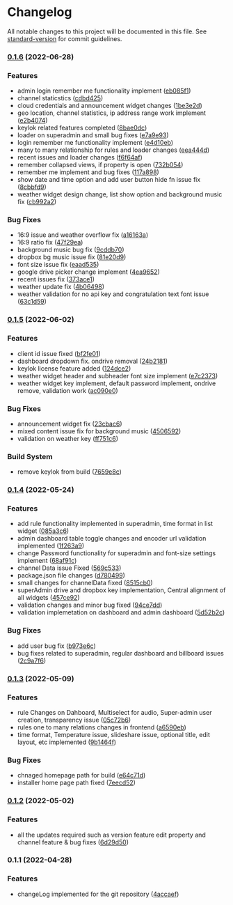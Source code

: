 # Changelog

All notable changes to this project will be documented in this file. See [standard-version](https://github.com/conventional-changelog/standard-version) for commit guidelines.

### [0.1.6](https://github.com/radiant-com/rsd-customerportal-ui/compare/v0.1.5...v0.1.6) (2022-06-28)


### Features

* admin login remember me functionality implement ([eb085f1](https://github.com/radiant-com/rsd-customerportal-ui/commit/eb085f19b63afa0da1201def149cc7b0e0ee1be9))
* channel staticstics ([cdbd425](https://github.com/radiant-com/rsd-customerportal-ui/commit/cdbd425a791c29b6586cf0e557385113435dc5de))
* cloud credentials and announcement widget changes ([1be3e2d](https://github.com/radiant-com/rsd-customerportal-ui/commit/1be3e2d87d590f1fb1cd90b18e9624057f4d2dc7))
* geo location, channel statistics, ip address range work implement ([e2b4074](https://github.com/radiant-com/rsd-customerportal-ui/commit/e2b4074c04556e1e5cab4901ecb0f0f066ab8094))
* keylok related features completed ([8bae0dc](https://github.com/radiant-com/rsd-customerportal-ui/commit/8bae0dc722aa3d1698b2acde64eb296e27a13da5))
* loader on superadmin and small bug fixes ([e7a9e93](https://github.com/radiant-com/rsd-customerportal-ui/commit/e7a9e93ff2b1d372ba33c1b096ca3babc447a327))
* login remember me functionality implement ([e4d10eb](https://github.com/radiant-com/rsd-customerportal-ui/commit/e4d10eb0b4d5558ccdc6d4bcef4affac852a5365))
* many to many relationship for rules and loader changes ([eea444d](https://github.com/radiant-com/rsd-customerportal-ui/commit/eea444d62561971cb6f2d21cf1cbe1e0279bbcf4))
* recent issues and loader changes ([f6f64af](https://github.com/radiant-com/rsd-customerportal-ui/commit/f6f64af77c8cfca5563624d5b4e4589059a2cd06))
* remember collapsed views, if property is open ([732b054](https://github.com/radiant-com/rsd-customerportal-ui/commit/732b054dbc5f80029ad653edf2e9436d369eebb8))
* remember me implement and bug fixes ([117a898](https://github.com/radiant-com/rsd-customerportal-ui/commit/117a8985adb0d95a4ffc1b1b4b46cfe12b53a093))
* show date and time option and add user button hide fn issue fix ([8cbbfd9](https://github.com/radiant-com/rsd-customerportal-ui/commit/8cbbfd94bcc63ea627c047dce7d1e60cea35cf1e))
* weather widget design change, list show option and background music fix ([cb992a2](https://github.com/radiant-com/rsd-customerportal-ui/commit/cb992a298623f207d21f786e07e687fa7f2615cf))


### Bug Fixes

* 16:9 issue and weather overflow fix ([a16163a](https://github.com/radiant-com/rsd-customerportal-ui/commit/a16163a807cc9ab1c8a7314208b3a2281ad6a4f2))
* 16:9 ratio fix ([47f29ea](https://github.com/radiant-com/rsd-customerportal-ui/commit/47f29ea55fc98bd6ed91d72cdecfa2c2a6679b6b))
* background music bug fix ([9cddb70](https://github.com/radiant-com/rsd-customerportal-ui/commit/9cddb708af1676534b0af840a238e18fc315843b))
* dropbox bg music issue fix ([81e20d9](https://github.com/radiant-com/rsd-customerportal-ui/commit/81e20d95b1014f3caac72adfe90117bd546f7ac0))
* font size issue fix ([eaad535](https://github.com/radiant-com/rsd-customerportal-ui/commit/eaad535b4bc431c6f2b991b45e50c2f779776077))
* google drive picker change implement ([4ea9652](https://github.com/radiant-com/rsd-customerportal-ui/commit/4ea96523fc07ab93074d0ee899e4a5951a62b281))
* recent issues fix ([373ace1](https://github.com/radiant-com/rsd-customerportal-ui/commit/373ace1a199d40c3d84a990b8a83d47032b48f43))
* weather update fix ([4b06498](https://github.com/radiant-com/rsd-customerportal-ui/commit/4b0649866ea22f556e8b3b7960a970837da58286))
* weather validation for no api key and congratulation text font issue ([63c1d59](https://github.com/radiant-com/rsd-customerportal-ui/commit/63c1d59b74119962baf6afe7b3cbd34d9a688c21))

### [0.1.5](https://github.com/radiant-com/rsd-customerportal-ui/compare/v0.1.4...v0.1.5) (2022-06-02)


### Features

* client id issue fixed ([bf2fe01](https://github.com/radiant-com/rsd-customerportal-ui/commit/bf2fe01e758f583a7105a1fa733a4ab576f1a8fe))
* dashboard dropdown fix. ondrive removal ([24b2181](https://github.com/radiant-com/rsd-customerportal-ui/commit/24b2181821eb908862e2bb3124353368fbd4ca69))
* keylok license feature added ([124dce2](https://github.com/radiant-com/rsd-customerportal-ui/commit/124dce20886fb2c3af7084dca8a1cde4976234b8))
* weather widget header and subheader font size implement ([e7c2373](https://github.com/radiant-com/rsd-customerportal-ui/commit/e7c2373934446dcd6f3f1257da3dddd075036e40))
* weather widget key implement, default password implement, ondrive remove, validation work ([ac090e0](https://github.com/radiant-com/rsd-customerportal-ui/commit/ac090e0648bfeea96c0f284cbaa8fbd22f14a022))


### Bug Fixes

* announcement widget fix ([23cbac6](https://github.com/radiant-com/rsd-customerportal-ui/commit/23cbac698747aac06c2bdd81b6046f8dfd76938d))
* mixed content issue fix for background music ([4506592](https://github.com/radiant-com/rsd-customerportal-ui/commit/450659291a7b70096e509a2e4065051509b59f58))
* validation on weather key ([ff751c6](https://github.com/radiant-com/rsd-customerportal-ui/commit/ff751c6c011d90611d67fb4ec3011f275c664f91))


### Build System

* remove keylok from build ([7659e8c](https://github.com/radiant-com/rsd-customerportal-ui/commit/7659e8cb345bd3ea85feb393c1ab2dcb4544fb14))

### [0.1.4](https://github.com/radiant-com/rsd-customerportal-ui/compare/v0.1.3...v0.1.4) (2022-05-24)


### Features

* add rule functionality implemented in superadmin, time format in list widget ([085a3c6](https://github.com/radiant-com/rsd-customerportal-ui/commit/085a3c6358ed559cefe8a7b57f636e901cc5c508))
* admin dashboard table toggle changes and encoder url validation implemented ([1f263a9](https://github.com/radiant-com/rsd-customerportal-ui/commit/1f263a94ce576551f72c0eb169e260a2b7e3d2e7))
* change Password functionality for superadmin and font-size settings implement ([68af91c](https://github.com/radiant-com/rsd-customerportal-ui/commit/68af91c2adece1bd314f9a04641879c17deec574))
* channel Data issue Fixed ([569c533](https://github.com/radiant-com/rsd-customerportal-ui/commit/569c533ec596c1531f772490cebfb13c0a1551e2))
* package.json file changes ([d780499](https://github.com/radiant-com/rsd-customerportal-ui/commit/d78049914cca1d888aa288b18bb0fc6493fe016a))
* small changes for channelData fixed ([8515cb0](https://github.com/radiant-com/rsd-customerportal-ui/commit/8515cb0a39bd7d795c7c3286b9381efba5762507))
* superAdmin drive and dropbox key implementation, Central alignment of all widgets ([457ce92](https://github.com/radiant-com/rsd-customerportal-ui/commit/457ce92150000a7548e60d28eb064fe9e59da5ba))
* validation changes and minor bug fixed ([94ce7dd](https://github.com/radiant-com/rsd-customerportal-ui/commit/94ce7dda62bcf1962dbae9d4f3ee89bbbf1143c1))
* validation implemetation on dashboard and admin dashboard ([5d52b2c](https://github.com/radiant-com/rsd-customerportal-ui/commit/5d52b2c659ec94326f1746def2b44f0c0b066aaf))


### Bug Fixes

* add user bug fix ([b973e6c](https://github.com/radiant-com/rsd-customerportal-ui/commit/b973e6ce47370efb3a61423810d9279b60c1f126))
* bug fixes related to superadmin, regular dashboard and billboard issues ([2c9a7f6](https://github.com/radiant-com/rsd-customerportal-ui/commit/2c9a7f658acc0f7957dafccfa2fa8586fe8dfe20))

### [0.1.3](https://github.com/radiant-com/rsd-customerportal-ui/compare/v0.1.2...v0.1.3) (2022-05-09)


### Features

* rule Changes on Dahboard, Multiselect for audio, Super-admin user creation, transparency issue ([05c72b6](https://github.com/radiant-com/rsd-customerportal-ui/commit/05c72b6a844ff234335d473b898be356585f6d88))
* rules one to many relations changes in frontend ([a6590eb](https://github.com/radiant-com/rsd-customerportal-ui/commit/a6590eb7341b7c26ac3ee1f940ec1c96687ee868))
* time format, Temperature issue, slideshare issue, optional title, edit layout, etc implemented ([9b1464f](https://github.com/radiant-com/rsd-customerportal-ui/commit/9b1464fb121e108f32bb0b7dcd3ff4a117b2cb98))


### Bug Fixes

* chnaged homepage path for build ([e64c71d](https://github.com/radiant-com/rsd-customerportal-ui/commit/e64c71d1b8aad2d4c99ec986d0a1d1361c8eebf7))
* installer home page path fixed ([7eecd52](https://github.com/radiant-com/rsd-customerportal-ui/commit/7eecd52e3b3e20b7c0c35ad62e516314567f8dbf))

### [0.1.2](https://github.com/radiant-com/rsd-customerportal-ui/compare/v0.1.1...v0.1.2) (2022-05-02)


### Features

* all the updates required such as version feature edit property and channel feature & bug fixes ([6d29d50](https://github.com/radiant-com/rsd-customerportal-ui/commit/6d29d5062fb0afd7f7cfc948c12528b7f0fb1e8e))

### 0.1.1 (2022-04-28)


### Features

* changeLog implemented for the git repository ([4accaef](https://github.com/radiant-com/rsd-customerportal-ui/commit/4accaef9b6d7721de5ee0e9565cff25f5de497af))
